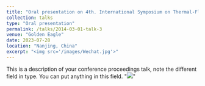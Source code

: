 ```yaml
---
title: "Oral presentation on 4th. International Symposium on Thermal-Fluid Dynamics"
collection: talks
type: "Oral presentation"
permalink: /talks/2014-03-01-talk-3
venue: "Golden Eagle"
date: 2023-07-28
location: "Nanjing, China"
excerpt: "<img src='/images/Wechat.jpg'>"
---
```


This is a description of your conference proceedings talk, note the different field in type. You can put anything in this field. "<img src='/images/500x300.png'>"
